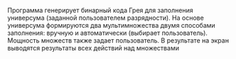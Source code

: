 Программа генерирует бинарный кода Грея для заполнения универсума (заданной пользователем разрядности). На основе универсума формируются два мультимножества двумя способами заполнения: вручную и автоматически (выбирает пользователь). Мощность множеств также задает пользователь. В результате на экран выводятся результаты всех действий над множествами
